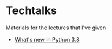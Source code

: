 # Techtalks
Materials for the lectures that I've given

* [What's new in Python 3.8](https://github.com/aevtikheev/techtalks/blob/master/python_3_8_whatsnew.ipynb)
